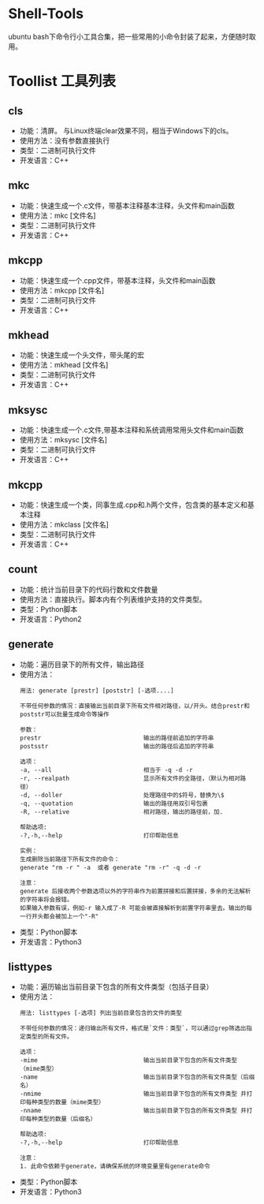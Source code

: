 # Shell-Tools
ubuntu bash下命令行小工具合集，把一些常用的小命令封装了起来，方便随时取用。

# Toollist 工具列表
## cls
- 功能：清屏。 与Linux终端clear效果不同，相当于Windows下的cls。
- 使用方法：没有参数直接执行
- 类型：二进制可执行文件
- 开发语言：C++

## mkc
- 功能：快速生成一个.c文件，带基本注释基本注释，头文件和main函数
- 使用方法：mkc [文件名]
- 类型：二进制可执行文件
- 开发语言：C++

## mkcpp
- 功能：快速生成一个.cpp文件，带基本注释，头文件和main函数
- 使用方法：mkcpp [文件名]
- 类型：二进制可执行文件
- 开发语言：C++

## mkhead
- 功能：快速生成一个头文件，带头尾的宏
- 使用方法：mkhead [文件名]
- 类型：二进制可执行文件
- 开发语言：C++

## mksysc 
- 功能：快速生成一个.c文件,带基本注释和系统调用常用头文件和main函数
- 使用方法：mksysc [文件名]
- 类型：二进制可执行文件
- 开发语言：C++

## mkcpp
- 功能：快速生成一个类，同事生成.cpp和.h两个文件，包含类的基本定义和基本注释
- 使用方法：mkclass [文件名]
- 类型：二进制可执行文件
- 开发语言：C++

## count
- 功能：统计当前目录下的代码行数和文件数量
- 使用方法：直接执行。脚本内有个列表维护支持的文件类型。
- 类型：Python脚本
- 开发语言：Python2

## generate
- 功能：遍历目录下的所有文件，输出路径
- 使用方法：
    ```
    用法: generate [prestr] [poststr] [-选项....]

    不带任何参数的情况：直接输出当前目录下所有文件相对路径，以/开头。结合prestr和poststr可以批量生成命令等操作

    参数：
    prestr                             输出的路径前追加的字符串
    postsstr                           输出的路径后追加的字符串

    选项：
    -a, --all                          相当于 -q -d -r 
    -r, --realpath                     显示所有文件的全路径，（默认为相对路径）
    -d, --doller                       处理路径中的$符号，替换为\$
    -q, --quotation                    输出的路径用双引号包裹
    -R, --relative                     相对路径，输出的路径前，加.

    帮助选项:
    -?,-h,--help                       打印帮助信息

    实例：
    生成删除当前路径下所有文件的命令：
    generate "rm -r " -a  或者 generate "rm -r" -q -d -r 

    注意：
    generate 后接收两个参数选项以外的字符串作为前置拼接和后置拼接，多余的无法解析的字符串将会报错。
    如果输入参数有误，例如-r 输入成了-R 可能会被直接解析到前置字符串里去。输出的每一行开头都会被加上一个"-R"
    ```
- 类型：Python脚本
- 开发语言：Python3

## listtypes
- 功能：遍历输出当前目录下包含的所有文件类型（包括子目录）
- 使用方法：
    ```
    用法: listtypes [-选项] 列出当前目录包含的文件的类型

    不带任何参数的情况：递归输出所有文件，格式是`文件：类型`，可以通过grep筛选出指定类型的所有文件。

    选项：
    -mime                              输出当前目录下包含的所有文件类型（mime类型）
    -name                              输出当前目录下包含的所有文件类型（后缀名）
    -nmime                             输出当前目录下包含的所有文件类型 并打印每种类型的数量（mime类型）
    -nname                             输出当前目录下包含的所有文件类型 并打印每种类型的数量（后缀名）

    帮助选项:
    -?,-h,--help                       打印帮助信息

    注意：
    1. 此命令依赖于generate，请确保系统的环境变量里有generate命令
    ```
- 类型：Python脚本
- 开发语言：Python3